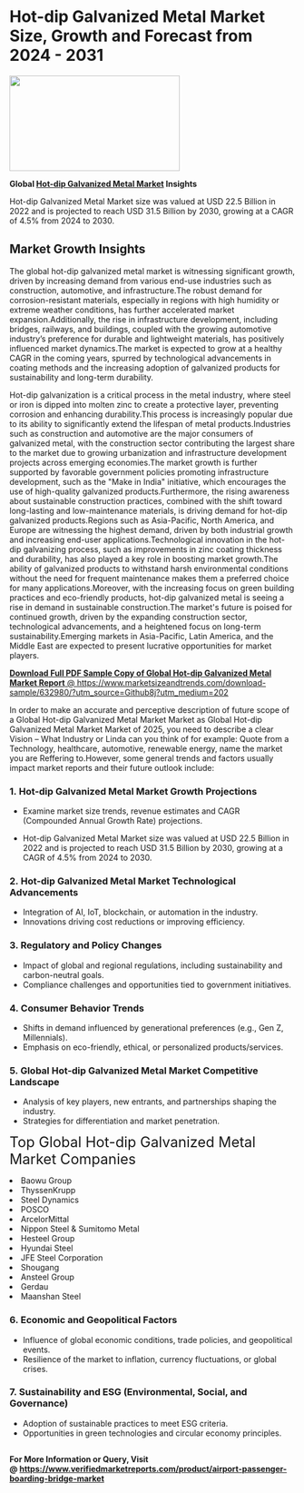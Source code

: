 <H1>Hot-dip Galvanized Metal Market Size, Growth and Forecast from 2024 - 2031</H1><img class="aligncenter size-medium wp-image-584254" src="https://thirdeyenews.in/wp-content/uploads/2024/09/Global-Market-Research-300x168.jpeg" alt="" width="300" height="168" /><p><strong>Global&nbsp;<a href="https://www.marketsizeandtrends.com/download-sample/632980/?utm_source=Github8j?utm_medium=202">Hot-dip Galvanized Metal Market</a> Insights</strong></p><p>Hot-dip Galvanized Metal Market size was valued at USD 22.5 Billion in 2022 and is projected to reach USD 31.5 Billion by 2030, growing at a CAGR of 4.5% from 2024 to 2030.</p><p><h2>Market Growth Insights</h2> <p>The global hot-dip galvanized metal market is witnessing significant growth, driven by increasing demand from various end-use industries such as construction, automotive, and infrastructure.The robust demand for corrosion-resistant materials, especially in regions with high humidity or extreme weather conditions, has further accelerated market expansion.Additionally, the rise in infrastructure development, including bridges, railways, and buildings, coupled with the growing automotive industry’s preference for durable and lightweight materials, has positively influenced market dynamics.The market is expected to grow at a healthy CAGR in the coming years, spurred by technological advancements in coating methods and the increasing adoption of galvanized products for sustainability and long-term durability.<a href="#"></a></p> <p>Hot-dip galvanization is a critical process in the metal industry, where steel or iron is dipped into molten zinc to create a protective layer, preventing corrosion and enhancing durability.This process is increasingly popular due to its ability to significantly extend the lifespan of metal products.Industries such as construction and automotive are the major consumers of galvanized metal, with the construction sector contributing the largest share to the market due to growing urbanization and infrastructure development projects across emerging economies.The market growth is further supported by favorable government policies promoting infrastructure development, such as the "Make in India" initiative, which encourages the use of high-quality galvanized products.Furthermore, the rising awareness about sustainable construction practices, combined with the shift toward long-lasting and low-maintenance materials, is driving demand for hot-dip galvanized products.Regions such as Asia-Pacific, North America, and Europe are witnessing the highest demand, driven by both industrial growth and increasing end-user applications.Technological innovation in the hot-dip galvanizing process, such as improvements in zinc coating thickness and durability, has also played a key role in boosting market growth.The ability of galvanized products to withstand harsh environmental conditions without the need for frequent maintenance makes them a preferred choice for many applications.Moreover, with the increasing focus on green building practices and eco-friendly products, hot-dip galvanized metal is seeing a rise in demand in sustainable construction.The market's future is poised for continued growth, driven by the expanding construction sector, technological advancements, and a heightened focus on long-term sustainability.Emerging markets in Asia-Pacific, Latin America, and the Middle East are expected to present lucrative opportunities for market players.<a href="#"></p><p><span class=""><strong>Download Full PDF Sample Copy of Global Hot-dip Galvanized Metal Market Report</strong> @ <a href="https://www.marketsizeandtrends.com/download-sample/632980/?utm_source=Github8j?utm_medium=202" target="_blank">https://www.marketsizeandtrends.com/download-sample/632980/?utm_source=Github8j?utm_medium=202</a></span></p><p>In order to make an accurate and perceptive description of future scope of a Global&nbsp;Hot-dip Galvanized Metal Market Market as Global&nbsp;Hot-dip Galvanized Metal Market Market of 2025, you need to describe a clear Vision &ndash; What Industry or Linda can you think of for example: Quote from a Technology, healthcare, automotive, renewable energy, name the market you are Reffering to.However, some general trends and factors usually impact market reports and their future outlook include:</p><h3>1.&nbsp;<strong>Hot-dip Galvanized Metal Market Growth Projections</strong></h3><ul><li>Examine market size trends, revenue estimates and CAGR (Compounded Annual Growth Rate) projections.</li><li><p>Hot-dip Galvanized Metal Market size was valued at USD 22.5 Billion in 2022 and is projected to reach USD 31.5 Billion by 2030, growing at a CAGR of 4.5% from 2024 to 2030.</p></li></ul><h3>2.&nbsp;<strong>Hot-dip Galvanized Metal Market Technological Advancements</strong></h3><ul><li>Integration of AI, IoT, blockchain, or automation in the industry.</li><li>Innovations driving cost reductions or improving efficiency.</li></ul><h3>3.&nbsp;<strong>Regulatory and Policy Changes</strong></h3><ul><li>Impact of global and regional regulations, including sustainability and carbon-neutral goals.</li><li>Compliance challenges and opportunities tied to government initiatives.</li></ul><h3>4.&nbsp;<strong>Consumer Behavior Trends</strong></h3><ul><li>Shifts in demand influenced by generational preferences (e.g., Gen Z, Millennials).</li><li>Emphasis on eco-friendly, ethical, or personalized products/services.</li></ul><h3>5.&nbsp;<strong>Global Hot-dip Galvanized Metal Market Competitive Landscape</strong></h3><ul><li>Analysis of key players, new entrants, and partnerships shaping the industry.</li><li>Strategies for differentiation and market penetration.</li></ul><p data-pm-slice="1 1 []"><span style="color: inherit; font-family: inherit; font-size: 25px;">Top Global Hot-dip Galvanized Metal Market Companies</span></p><div class="" data-test-id=""><p><li>Baowu Group</li><li> ThyssenKrupp</li><li> Steel Dynamics</li><li> POSCO</li><li> ArcelorMittal</li><li> Nippon Steel & Sumitomo Metal</li><li> Hesteel Group</li><li> Hyundai Steel</li><li> JFE Steel Corporation</li><li> Shougang</li><li> Ansteel Group</li><li> Gerdau</li><li> Maanshan Steel</li></p></div><h3>6.&nbsp;<strong>Economic and Geopolitical Factors</strong></h3><ul><li>Influence of global economic conditions, trade policies, and geopolitical events.</li><li>Resilience of the market to inflation, currency fluctuations, or global crises.</li></ul><h3>7.&nbsp;<strong>Sustainability and ESG (Environmental, Social, and Governance)</strong></h3><ul><li>Adoption of sustainable practices to meet ESG criteria.</li><li>Opportunities in green technologies and circular economy principles.</li></ul><h2><strong style="font-size: 14px;">For More Information or Query, Visit @&nbsp;</strong><a style="background-color: #ffffff; font-size: 14px;" href="https://www.marketsizeandtrends.com/report/hot-dip-galvanized-metal-market/" target="_blank">https://www.verifiedmarketreports.com/product/airport-passenger-boarding-bridge-market</a></h2>